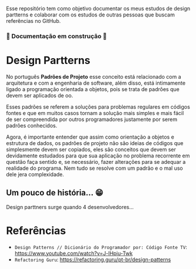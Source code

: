 Esse repositório tem como objetivo documentar os meus estudos de design partterns e colaborar com os estudos de outras pessoas que buscam referências no GitHub.

### :construction:  Documentação em construção  :construction:

# Design Partterns
No português **Padrões de Projeto** esse conceito está relacionado com a arquitetura e com a engenharia de software, além disso, está intimamente ligado a programação orientada a objetos, pois se trata de padrões que devem ser aplicados de oo.

Esses padrões se referem a soluções para problemas regulares em códigos fontes e que em muitos casos tornam a solução mais simples e mais fácil de ser compreendida por outros programadores justamente por serem padrões conhecidos.

Agora, é importante entender que assim como orientação a objetos e estrutura de dados, os padrões de projeto não são ideias de códigos que simplesmente devem ser copiados, eles são conceitos que devem ser devidamente estudados para que sua aplicação no problema recorrente em questão faça sentido e, se necessário, fazer alterações para se adequar a realidade do programa. Nem tudo se resolve com um padrão e o mal uso dele jera complexidade.

## Um pouco de história... :grin:
Design parttners surge quando 4 desenvolvedores...

# Referências
- `Design Patterns // Dicionário do Programador por: Código Fonte TV`: https://www.youtube.com/watch?v=J-lHpiu-Twk
- `Refactoring Guru`: https://refactoring.guru/pt-br/design-patterns
